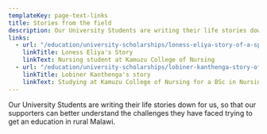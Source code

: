 ```yaml
---
templateKey: page-text-links
title: Stories from the field
description: Our University Students are writing their life stories down for us, so that our supporters can better understand the challenges they have faced trying to get an education in rural Malawi.
links:
  - url: "/education/university-scholarships/loness-eliya-story-of-a-sponsored-university-student/"
    linkTitle: Loness Eliya's Story
    linkText: Nursing student at Kamuzu College of Nursing
  - url: "/education/university-scholarships/lobiner-kanthenga-story-of-a-university-student/"
    linkTitle: Lobiner Kanthenga's story
    linkText: Studying at Kamuzu College of Nursing for a BSc in Nursing and Midwifer
---
```


Our University Students are writing their life stories down for us, so that our supporters can better understand the challenges they have faced trying to get an education in rural Malawi.
